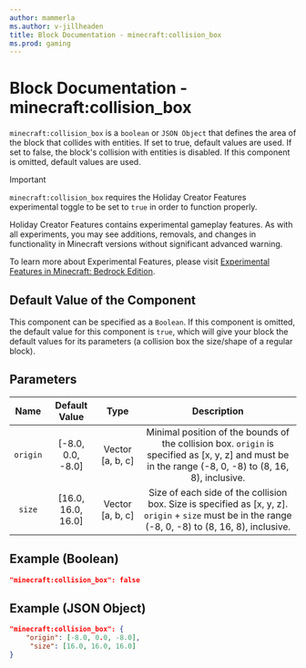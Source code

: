 ```yaml
---
author: mammerla
ms.author: v-jillheaden
title: Block Documentation - minecraft:collision_box
ms.prod: gaming
---
```


# Block Documentation - minecraft:collision_box

`minecraft:collision_box` is a `boolean` or `JSON Object` that defines the area of the block that collides with entities. If set to true, default values are used. If set to false, the block's collision with entities is disabled. If this component is omitted, default values are used.

>[!IMPORTANT]
> `minecraft:collision_box` requires the Holiday Creator Features experimental toggle to be set to `true` in order to function properly.
>
>Holiday Creator Features contains experimental gameplay features. As with all experiments, you may see additions, removals, and changes in functionality in Minecraft versions without significant advanced warning.
>
>To learn more about Experimental Features, please visit [Experimental Features in Minecraft: Bedrock Edition](../../../../../Documents/ExperimentalFeaturesToggle.md).

## Default Value of the Component

This component can be specified as a `Boolean`. If this component is omitted, the default value for this component is `true`, which will give your block the default values for its parameters (a collision box the size/shape of a regular block).

## Parameters

| Name| Default Value | Type|  Description |
|:-----------:|:-----------:|:-----------:|:-----------:|
| `origin`| [-8.0, 0.0, -8.0]| Vector [a, b, c]| Minimal position of the bounds of the collision box. `origin` is specified as [x, y, z] and must be in the range (-8, 0, -8) to (8, 16, 8), inclusive. |
| `size`| [16.0, 16.0, 16.0]| Vector [a, b, c]| Size of each side of the collision box. Size is specified as [x, y, z]. `origin` + `size` must be in the range (-8, 0, -8) to (8, 16, 8), inclusive. |

## Example (Boolean)

```json
"minecraft:collision_box": false
```

## Example (JSON Object)

```json
"minecraft:collision_box": {
    "origin": [-8.0, 0.0, -8.0],
     "size": [16.0, 16.0, 16.0]
}
```
